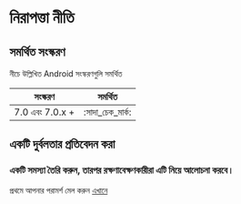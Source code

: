# নিরাপত্তা নীতি

## সমর্থিত সংস্করণ

নীচে উল্লিখিত Android সংস্করণগুলি সমর্থিত

| সংস্করণ | সমর্থিত |
| ---------- | ------------------ |
| 7.0 এবং 7.0.x + | :সাদা_চেক_মার্ক: |


## একটি দুর্বলতার প্রতিবেদন করা

### একটি সমস্যা তৈরি করুন, তারপর রক্ষণাবেক্ষণকারীরা এটি নিয়ে আলোচনা করবে।

প্রথমে আপনার পরামর্শ মেল করুন [এখানে](mailto:connectwithspandan@gmail.com)
